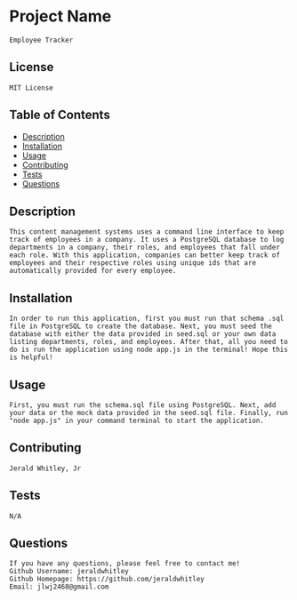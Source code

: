  
# Project Name
    Employee Tracker
    
## License
    MIT License

## Table of Contents
- [Description](#description)
- [Installation](#installation)
- [Usage](#usage)
- [Contributing](#contributing)
- [Tests](#tests)
- [Questions](#questions)

## Description 
    This content management systems uses a command line interface to keep track of employees in a company. It uses a PostgreSQL database to log departments in a company, their roles, and employees that fall under each role. With this application, companies can better keep track of employees and their respective roles using unique ids that are automatically provided for every employee. 

## Installation
    In order to run this application, first you must run that schema .sql file in PostgreSQL to create the database. Next, you must seed the database with either the data provided in seed.sql or your own data listing departments, roles, and employees. After that, all you need to do is run the application using node app.js in the terminal! Hope this is helpful!

## Usage
    First, you must run the schema.sql file using PostgreSQL. Next, add your data or the mock data provided in the seed.sql file. Finally, run "node app.js" in your command terminal to start the application. 

## Contributing
    Jerald Whitley, Jr

## Tests
    N/A

## Questions
    If you have any questions, please feel free to contact me!
    Github Username: jeraldwhitley
    Github Homepage: https://github.com/jeraldwhitley
    Email: jlwj2468@gmail.com
